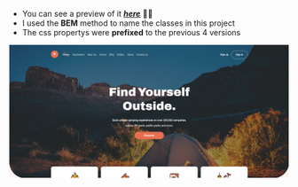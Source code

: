 - You can see a preview of it ***[here](https://raminhaghi.github.io/Camping-Website/)*** 🧑‍💻
- I used the **BEM** method to name the classes in this project 
- The css propertys were **prefixed** to the previous 4 versions

![Camping Web](https://github.com/RaminHaghi/Camping-Website/blob/master/camping%20web.png?raw=true)
